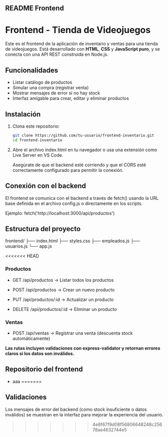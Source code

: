 ## README Frontend

# Frontend - Tienda de Videojuegos

Este es el frontend de la aplicación de inventario y ventas para una tienda de videojuegos. Está desarrollado con **HTML**, **CSS** y **JavaScript puro**, y se conecta con una API REST construida en Node.js.

## Funcionalidades

- Listar catálogo de productos
- Simular una compra (registrar venta)
- Mostrar mensajes de error si no hay stock
- Interfaz amigable para crear, editar y eliminar productos

## Instalación

1. Clona este repositorio:
   ```bash
   git clone https://github.com/tu-usuario/frontend-inventario.git
   cd frontend-inventario

2. Abre el archivo index.html en tu navegador o usa una extensión como Live Server en VS Code.

    Asegúrate de que el backend esté corriendo y que el CORS esté correctamente configurado para permitir la conexión.

## Conexión con el backend

El frontend se comunica con el backend a través de fetch() usando la URL base definida en el archivo config.js o directamente en los scripts.

Ejemplo:
fetch('http://localhost:3000/api/productos')

## Estructura del proyecto

frontend/
├── index.html
├── styles.css
├── empleados.js
├── usuarios.js
└── app.js 

<<<<<<< HEAD
### Productos
- GET /api/productos → Listar todos los productos

- POST /api/productos → Crear un nuevo producto

- PUT /api/productos/:id → Actualizar un producto

- DELETE /api/productos/:id → Eliminar un producto

### Ventas
- POST /api/ventas → Registrar una venta (descuenta stock automáticamente)

**Las rutas incluyen validaciones con express-validator y retornan errores claros si los datos son inválidos.**

## Repositorio del frontend
- aaa
=======
## Validaciones
Los mensajes de error del backend (como stock insuficiente o datos inválidos) se muestran en la interfaz para mejorar la experiencia del usuario.
>>>>>>> 4e8f67f9d08f56806648248c25678ae4632744e5
